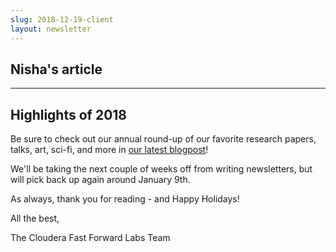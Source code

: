 ```yaml
---
slug: 2018-12-19-client
layout: newsletter
---
```


## Nisha's article

---

## Highlights of 2018

Be sure to check out our annual round-up of our favorite research papers, talks, art, sci-fi, and more in [our latest blogpost](https://blog.fastforwardlabs.com/2018/12/18/highlights-2018.html)!

We'll be taking the next couple of weeks off from writing newsletters, but will pick back up again around January 9th.

As always, thank you for reading - and Happy Holidays!

All the best,

The Cloudera Fast Forward Labs Team
